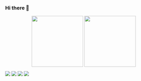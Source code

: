 ### Hi there 👋

<!--
**Alysongds/Alysongds** is a ✨ _special_ ✨ repository because its `README.md` (this file) appears on your GitHub profile.
-->

<p align="center">
    <img align="center" height="165" src="https://github-readme-stats.vercel.app/api?username=Alysongds&count_private=true&show_icons=true&custom_title=Alyson%20Github%20Stats&hide=issues&theme=dracula"/>
     <img align="center" height="165" src="https://github-readme-stats.vercel.app/api/top-langs/?username=Alysongds&&layout=compact&theme=dracula"/>
</p>
  
<div>
  <a href = "https://www.google.com/intl/pt/gmail/about/#"><img src="https://img.shields.io/badge/-Gmail-%23EA4335?style=for-the-badge&logo=gmail&logoColor=white" target="_blank"></a>
  <a href="https://www.linkedin.com" target="_blank"><img src="https://img.shields.io/badge/-LinkedIn-%230077B5?style=for-the-badge&logo=linkedin&logoColor=white" target="_blank"></a>
  <a href="https://pt-br.facebook.com/" target="_blank"><img src="https://img.shields.io/badge/-Facebook-%3b5998?style=for-the-badge&logo=facebook&logoColor=white" target="_blank"></a>
  <a href="https://instagram.com" target="_blank"><img src="https://img.shields.io/badge/-Instagram-%23E4405F?style=for-the-badge&logo=instagram&logoColor=white" target="_blank"></a>
</div>

